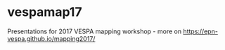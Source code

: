 # vespamap17
Presentations for 2017 VESPA mapping workshop - more on https://epn-vespa.github.io/mapping2017/
